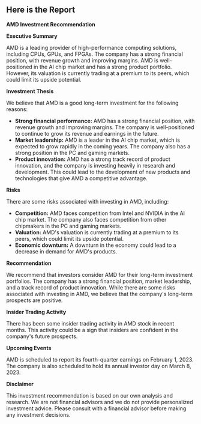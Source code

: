 
## Here is the Report


**AMD Investment Recommendation**

**Executive Summary**

AMD is a leading provider of high-performance computing solutions, including CPUs, GPUs, and FPGAs. The company has a strong financial position, with revenue growth and improving margins. AMD is well-positioned in the AI chip market and has a strong product portfolio. However, its valuation is currently trading at a premium to its peers, which could limit its upside potential.

**Investment Thesis**

We believe that AMD is a good long-term investment for the following reasons:

* **Strong financial performance:** AMD has a strong financial position, with revenue growth and improving margins. The company is well-positioned to continue to grow its revenue and earnings in the future.
* **Market leadership:** AMD is a leader in the AI chip market, which is expected to grow rapidly in the coming years. The company also has a strong position in the PC and gaming markets.
* **Product innovation:** AMD has a strong track record of product innovation, and the company is investing heavily in research and development. This could lead to the development of new products and technologies that give AMD a competitive advantage.

**Risks**

There are some risks associated with investing in AMD, including:

* **Competition:** AMD faces competition from Intel and NVIDIA in the AI chip market. The company also faces competition from other chipmakers in the PC and gaming markets.
* **Valuation:** AMD's valuation is currently trading at a premium to its peers, which could limit its upside potential.
* **Economic downturn:** A downturn in the economy could lead to a decrease in demand for AMD's products.

**Recommendation**

We recommend that investors consider AMD for their long-term investment portfolios. The company has a strong financial position, market leadership, and a track record of product innovation. While there are some risks associated with investing in AMD, we believe that the company's long-term prospects are positive.

**Insider Trading Activity**

There has been some insider trading activity in AMD stock in recent months. This activity could be a sign that insiders are confident in the company's future prospects.

**Upcoming Events**

AMD is scheduled to report its fourth-quarter earnings on February 1, 2023. The company is also scheduled to hold its annual investor day on March 8, 2023.

**Disclaimer**

This investment recommendation is based on our own analysis and research. We are not financial advisors and we do not provide personalized investment advice. Please consult with a financial advisor before making any investment decisions.